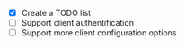 - [x] Create a TODO list
- [ ] Support client authentification
- [ ] Support more client configuration options
